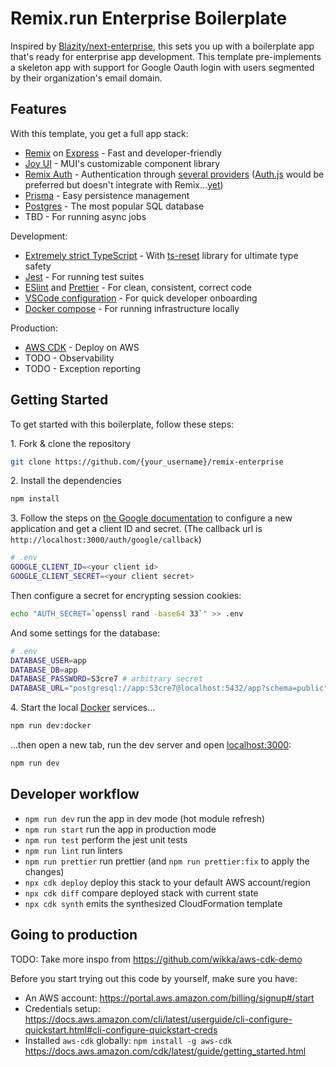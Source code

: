 # Remix.run Enterprise Boilerplate

Inspired by [Blazity/next-enterprise](https://github.com/Blazity/next-enterprise), this sets you up with a boilerplate app that's ready for enterprise app development. This template pre-implements a skeleton app with support for Google Oauth login with users segmented by their organization's email domain.

## Features

With this template, you get a full app stack:

- [Remix](https://remix.run/) on [Express](https://expressjs.com/) - Fast and developer-friendly
- [Joy UI](https://mui.com/joy-ui/getting-started/) - MUI's customizable component library
- [Remix Auth](https://github.com/sergiodxa/remix-auth) - Authentication through [several providers](https://github.com/sergiodxa/remix-auth/discussions/111) ([Auth.js](https://authjs.dev/) would be preferred but doesn't integrate with Remix...[yet](https://authjs.dev/getting-started/integrations))
- [Prisma](https://www.prisma.io/) - Easy persistence management
- [Postgres](https://www.postgresql.org/) - The most popular SQL database
- TBD - For running async jobs

Development:

- [Extremely strict TypeScript](https://www.typescriptlang.org/) - With [ts-reset](https://github.com/total-typescript/ts-reset) library for ultimate type safety
- [Jest](https://jestjs.io/) - For running test suites
- [ESlint](https://eslint.org/) and [Prettier](https://prettier.io/) - For clean, consistent, correct code
- [VSCode configuration](https://code.visualstudio.com/docs/getstarted/settings) - For quick developer onboarding
- [Docker compose](https://docs.docker.com/compose/) - For running infrastructure locally

Production:

- [AWS CDK](https://aws.amazon.com/cdk/) - Deploy on AWS
- TODO - Observability
- TODO - Exception reporting

## Getting Started

To get started with this boilerplate, follow these steps:

1\. Fork & clone the repository

```sh
git clone https://github.com/{your_username}/remix-enterprise
```

2\. Install the dependencies

```sh
npm install
```

3\. Follow the steps on [the Google documentation](https://developers.google.com/identity/protocols/oauth2/web-server#creatingcred) to configure a new application and get a client ID and secret. (The callback url is `http://localhost:3000/auth/google/callback`)

```sh
# .env
GOOGLE_CLIENT_ID=<your client id>
GOOGLE_CLIENT_SECRET=<your client secret>
```

Then configure a secret for encrypting session cookies:

```sh
echo "AUTH_SECRET=`openssl rand -base64 33`" >> .env
```

And some settings for the database:

```sh
# .env
DATABASE_USER=app
DATABASE_DB=app
DATABASE_PASSWORD=S3cre7 # arbitrary secret
DATABASE_URL="postgresql://app:S3cre7@localhost:5432/app?schema=public"
```

4\. Start the local [Docker](https://docs.docker.com/desktop/install/mac-install/) services...

```sh
npm run dev:docker
```

...then open a new tab, run the dev server and open [localhost:3000](http://localhost:3000/):

```sh
npm run dev
```

## Developer workflow

- `npm run dev` run the app in dev mode (hot module refresh)
- `npm run start` run the app in production mode
- `npm run test` perform the jest unit tests
- `npm run lint` run linters
- `npm run prettier` run prettier (and `npm run prettier:fix` to apply the changes)
- `npx cdk deploy` deploy this stack to your default AWS account/region
- `npx cdk diff` compare deployed stack with current state
- `npx cdk synth` emits the synthesized CloudFormation template

## Going to production

TODO: Take more inspo from https://github.com/wikka/aws-cdk-demo

Before you start trying out this code by yourself, make sure you have:

- An AWS account: https://portal.aws.amazon.com/billing/signup#/start
- Credentials setup: https://docs.aws.amazon.com/cli/latest/userguide/cli-configure-quickstart.html#cli-configure-quickstart-creds
- Installed `aws-cdk` globally: `npm install -g aws-cdk` https://docs.aws.amazon.com/cdk/latest/guide/getting_started.html
